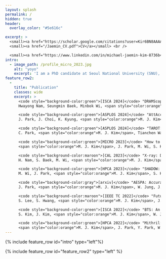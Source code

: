 ```yaml
---
layout: splash
permalink: /
hidden: true
header:
  overlay_color: "#5e616c"

excerpt: >
  <small><a href="https://scholar.google.com/citations?user=Kir6BN8AAAAJ&hl=ko&oi=ao">Google Scholar</a></small> <br />
  <small><a href="/Jaemin_CV.pdf">CV</a></small> <br />

  <small><a href="https://www.linkedin.com/in/michael-jaemin-kim-8736b4211/">LinkeIn</a></small>
intro: 
  - image_path: /profile_micro_2023.jpg
    alt: "yoyo"
    excerpt: 'I am a PhD candidate at Seoul National University (SNU), supervised by Prof. Jung Ho Ahn, and I will be graduating in February 2025. Previously, I was a visiting researcher at the University of Illinois Urbana-Champaign (UIUC) from March 2023 to March 2024, supervised by Prof. Nam Sung Kim. I hold dual nationalities for the USA and South Korea, and I have completed my mandatory military service for South Korea. Before pursuing my PhD, I received a BSE degree in Electrical and Computer Engineering (ECE) from SNU in 2019. <br /> <br /> My research focuses on memory systems, specifically DRAM security, reliability, and performance. I have also contributed to accelerating Fully Homomorphic Encryption (FHE) and improving polynomial approximations for Privacy-Preserving Machine Learning (PPML) based on FHE or Multi-Party Computation (MPC). Recently, I have collaborated on accelerating Large-Language Models (LLMs) using Processing-In-Memory (PIM) architecture. <br /> <br /> <code style="color:gray">(Some TMIs: I love indoor bouldering. I am trying to learn DJ-ing for deep house or minimal techno stuff. Also a huge fan of cinema.)</code>'
feature_row2:
  - 
    title: "Publication"
    classes: wide
    excerpt: >
      <code style="background-color:green">[ISCA 2024]</code> "DRAMScope: Uncovering DRAM Microarchitecture and Characteristics by Issuing Memory Commands", <br />
      Hwayong Nam, Seungmin Baek, Minbok Wi, <span style="color:orange">M. J. Kim</span>, Jaehyun Park, Chihun Song, N. S. Kim, J. Ahn <br /> <br />

      <code style="background-color:green">[ASPLOS 2024]</code> "AttAcc! Unleashing the Power of PIM for Batched Transformer-based Generative Model Inference", <br />
      J. Park, J. Choi, K. Kyung, <span style="color:orange">M. J. Kim</span>, Y. Kwon, N. S. Kim, J. Ahn <br /> <br />

      <code style="background-color:green">[ASPLOS 2024]</code> "TAROT: A CXL SmartNIC-Based Defense Against Multi-bit Errors by Row-Hammer Attacks", <br />
      C. Park, <span style="color:orange">M. J. Kim</span>, Tianchen Wang, Houxiang Ji, Jinghan Huang, Ipoom Jeong, Jaehyun Park, Hwayong Nam, Minbok Wi, J. Ahn, N. S. Kim"TAROT" <br /> <br />

      <code style="background-color:green">[MICRO 2023]</code> "How to Kill the Second Bird with One ECC: The Pursuit of Rowhammer Resilient DRAM", <br /> 
      <span style="color:orange">M. J. Kim</span>, J. Park, M. Wi, S. Ko, J. Park, H. Nam, N. S. Kim, E. Lee, J. Ahn <br /> <br />

      <code style="background-color:maroon">[CAL 2023]</code> "X-ray: Discovering DRAM internal structure and error characteristics by issuing memory commands.", <br />
      H. Nam, S. Baek, M. Wi, <span style="color:orange">M. J. Kim</span>, J. Park, C. Song, N. S. Kim, J. Ahn <br /> <br />

      <code style="background-color:green">[HPCA 2023]</code> "SHADOW: Preventing Row Hammer in DRAM with Intra-Subarray Row Shuffling", <br />
      M. Wi, J. Park, <span style="color:orange">M. J. Kim</span>, S. Ko, N. S. Kim, E. Lee, J. Ahn <br /> <br />

      <code style="background-color:gray">[arxiv]</code> "AESPA: Accuracy Preserving Low-degree Polynomial Activation for Fast Private Inference", <br />
      J. Park, <span style="color:orange">M. J. Kim</span>, W. Jung, J. Ahn <br /> <br />

      <code style="background-color:maroon">[IEEE TC 2022]</code> "Future Scaling of Memory Hierarchy for Tensor Cores and Eliminating Redundant Shared Memory Traffic Using Inter-Warp Multicasting", <br /> 
      S. Lee, S. Hwang, <span style="color:orange">M. J. Kim</span>, J. Choi, and J. Ahn <br /> <br />

      <code style="background-color:green">[ISCA 2022]</code> "BTS: An Accelerator for Bootstrappable Fully Homomorphic Encryption", <br />
      S. Kim, J. Kim, <span style="color:orange">M. J. Kim</span>, W. Jung, M. Rhu, J. Kim, J. Ahn <br /> <br />

      <code style="background-color:green">[HPCA 2022]</code> "Mithril: Cooperative Row Hammer Protection on Commodity DRAM Leveraging Managed Refresh", <br />
      <span style="color:orange">M. J. Kim</span>, J. Park, Y. Park, W. Doh, N. Kim, T. Ham, J. Lee, and J. Ahn <br /> <br />
---
```


{% include feature_row id="intro" type="left"%}

{% include feature_row id="feature_row2" type="left" %}
